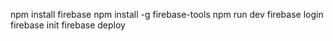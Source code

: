 npm install firebase
npm install -g firebase-tools
npm run dev
firebase login
firebase init
firebase deploy
